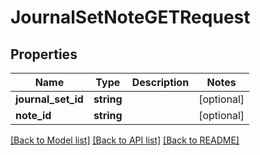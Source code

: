# JournalSetNoteGETRequest

## Properties
Name | Type | Description | Notes
------------ | ------------- | ------------- | -------------
**journal_set_id** | **string** |  | [optional] 
**note_id** | **string** |  | [optional] 

[[Back to Model list]](../README.md#documentation-for-models) [[Back to API list]](../README.md#documentation-for-api-endpoints) [[Back to README]](../README.md)


